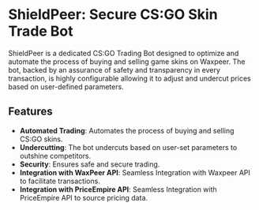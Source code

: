# ShieldPeer: Secure CS:GO Skin Trade Bot

ShieldPeer is a dedicated CS:GO Trading Bot designed to optimize and automate the process of buying and selling game skins on Waxpeer. The bot, backed by an assurance of safety and transparency in every transaction, is highly configurable allowing it to adjust and undercut prices based on user-defined parameters.

## Features

- **Automated Trading**: Automates the process of buying and selling CS:GO skins.
- **Undercutting**: The bot undercuts based on user-set parameters to outshine competitors.
- **Security**: Ensures safe and secure trading.
- **Integration with WaxPeer API**: Seamless Integration with Waxpeer API to facilitate transactions.
- **Integration with PriceEmpire API**: Seamless Integration with PriceEmpire API to source pricing data.
